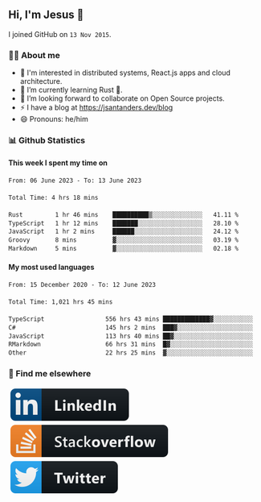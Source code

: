 ## Hi, I'm Jesus 👋

I joined GitHub on `13 Nov 2015`.

<!-- Talking about you -->

### 👨‍💻 About me

- 👦 I'm interested in distributed systems, React.js apps and cloud architecture.
- 🌱 I’m currently learning Rust 🦀.
- 👯 I’m looking forward to collaborate on Open Source projects.
- ⚡️ I have a blog at <https://jsantanders.dev/blog>
- 😄 Pronouns: he/him

### 📊 Github Statistics

#### This week I spent my time on

<!--START_SECTION:weekly-->

```txt
From: 06 June 2023 - To: 13 June 2023

Total Time: 4 hrs 18 mins

Rust         1 hr 46 mins    ██████████▒░░░░░░░░░░░░░░   41.11 %
TypeScript   1 hr 12 mins    ███████░░░░░░░░░░░░░░░░░░   28.10 %
JavaScript   1 hr 2 mins     ██████░░░░░░░░░░░░░░░░░░░   24.12 %
Groovy       8 mins          ▓░░░░░░░░░░░░░░░░░░░░░░░░   03.19 %
Markdown     5 mins          ▓░░░░░░░░░░░░░░░░░░░░░░░░   02.18 %
```

<!--END_SECTION:weekly-->

#### My most used languages

<!--START_SECTION:alltime-->

```txt
From: 15 December 2020 - To: 12 June 2023

Total Time: 1,021 hrs 45 mins

TypeScript                 556 hrs 43 mins █████████████▓░░░░░░░░░░░   54.49 %
C#                         145 hrs 2 mins  ███▓░░░░░░░░░░░░░░░░░░░░░   14.20 %
JavaScript                 113 hrs 40 mins ██▓░░░░░░░░░░░░░░░░░░░░░░   11.13 %
RMarkdown                  66 hrs 31 mins  █▓░░░░░░░░░░░░░░░░░░░░░░░   06.51 %
Other                      22 hrs 25 mins  ▓░░░░░░░░░░░░░░░░░░░░░░░░   02.19 %
```

<!--END_SECTION:alltime-->

### 📢 Find me elsewhere

<p>
  <a target="_blank" href="https://linkedin.com/in/jsantanders">
    <img src="https://github.com/jsantanders/jsantanders/blob/master/img/linkedin.svg" alt="LinkedIn" style="vertical-align:top; margin:4px">
  </a>
  
  <a target="_blank" href="https://stackoverflow.com/users/7318331/jesus-santander">
    <img src="https://github.com/jsantanders/jsantanders/blob/master/img/stackoverflow.svg" alt="StackOverflow" style="vertical-align:top; margin:4px">
  </a>
  
  <a target="_blank" href="http://twitter.com/jsantanders">
    <img src="https://github.com/jsantanders/jsantanders/blob/master/img/twitter.svg" alt="Twitter" style="vertical-align:top; margin:4px">
  </a>
</p>
